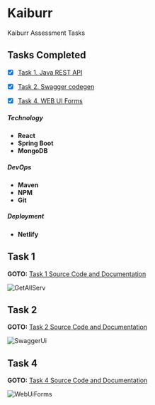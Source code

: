 # Kaiburr

Kaiburr Assessment Tasks


## Tasks Completed

- [x] [Task 1. Java REST API](/Task-1)
- [x] [Task 2. Swagger codegen](/Task-2)
- [x] [Task 4. WEB UI Forms](/Task-4)


##### Technology

- **React**
- **Spring Boot**
- **MongoDB**

##### DevOps
- **Maven**
- **NPM**
- **Git**

##### Deployment
- **Netlify**

## Task 1

**GOTO:**	[Task 1 Source Code and Documentation](/task1)

![GetAllServ]([/screenshots/getAllServerPostManIO.PNG](https://github.com/Mrparam07/Kaiburr-Assignment/blob/main/Task-1/Screenshots/getServerByIDTask1.png))

## Task 2

**GOTO:**	[Task 2 Source Code and Documentation](/spring-server-generated)

![SwaggerUi](/screenshots/task2SwaggerDoc.PNG)


## Task 4

**GOTO:**	[Task 4 Source Code and Documentation](/task4)

![WebUiForms](/screenshots/task4WebUIForm.PNG)


